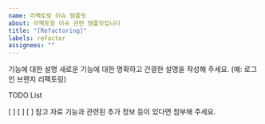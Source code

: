 ```yaml
---
name: 리팩토링 이슈 템플릿
about: 리팩토링 이슈 관련 템플릿입니다
title: "[Refactoring]"
labels: refactor
assignees: ""
---
```


기능에 대한 설명
새로운 기능에 대한 명확하고 간결한 설명을 작성해 주세요.
(예: 로그인 브랜치 리팩토링)

TODO List

[ ]
[ ]
[ ]
참고 자료
기능과 관련된 추가 정보 등이 있다면 첨부해 주세요.
